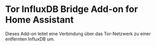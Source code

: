 # Tor InfluxDB Bridge Add-on for Home Assistant

Dieses Add-on leitet eine Verbindung über das Tor-Netzwerk zu einer entfernten InfluxDB um.
